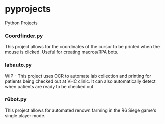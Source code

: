 # pyprojects
Python Projects

### Coordfinder.py
  This project allows for the coordinates of the cursor to be printed when the mouse is clicked. Useful for creating macros/RPA bots.
  
### labauto.py
  WIP - This project uses OCR to automate lab collection and printing for patients being checked out at VHC clinic. It can also automatically detect when patients are ready to be checked out.

### r6bot.py
  This project allows for automated renown farming in the R6 Siege game's single player mode.

